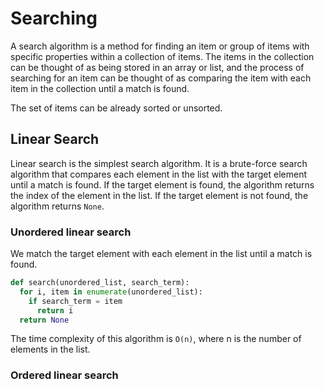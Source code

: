 # Searching

A search algorithm is a method for finding an item or group of items with specific properties within a collection of items. The items in the collection can be thought of as being stored in an array or list, and the process of searching for an item can be thought of as comparing the item with each item in the collection until a match is found.

The set of items can be already sorted or unsorted.

## Linear Search

Linear search is the simplest search algorithm. It is a brute-force search algorithm that compares each element in the list with the target element until a match is found. If the target element is found, the algorithm returns the index of the element in the list. If the target element is not found, the algorithm returns `None`.

### Unordered linear search

We match the target element with each element in the list until a match is found.

```python
def search(unordered_list, search_term):
  for i, item in enumerate(unordered_list):
    if search_term = item
      return i
  return None
```

The time complexity of this algorithm is `O(n)`, where n is the number of elements in the list.

### Ordered linear search
